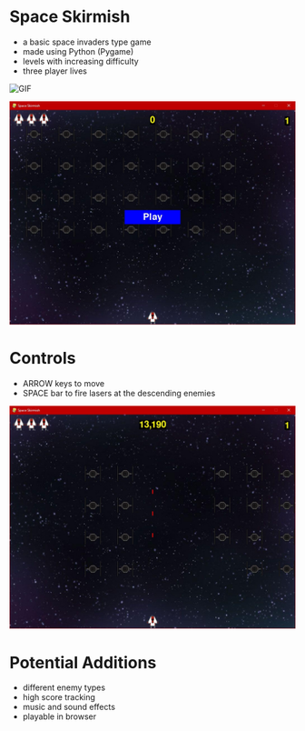 # Space Skirmish
- a basic space invaders type game
- made using Python (Pygame)
- levels with increasing difficulty
- three player lives

![GIF](https://github.com/roblieblang/space_skirmish/blob/main/gameplayGif.gif)

![launch screen](https://github.com/roblieblang/space_skirmish/blob/main/launch%20screen.jpg)

# Controls
- ARROW keys to move
- SPACE bar to fire lasers at the descending enemies

![play](https://github.com/roblieblang/space_skirmish/blob/main/gameplay.jpg)

# Potential Additions
- different enemy types
- high score tracking
- music and sound effects
- playable in browser
